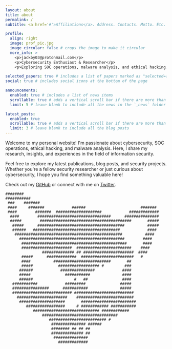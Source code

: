 ```yaml
---
layout: about
title: about
permalink: /
subtitle: <a href='#'>Affiliations</a>. Address. Contacts. Motto. Etc.

profile:
  align: right
  image: prof_pic.jpg
  image_circular: false # crops the image to make it circular
  more_info: >
    <p>jackby03@protonmail.com</p>
    <p>Cybersecurity Enthusiast & Researcher</p>
    <p>Exploring SOC operations, malware analysis, and ethical hacking.</p>

selected_papers: true # includes a list of papers marked as "selected={true}"
social: true # includes social icons at the bottom of the page

announcements:
  enabled: true # includes a list of news items
  scrollable: true # adds a vertical scroll bar if there are more than 3 news items
  limit: 5 # leave blank to include all the news in the `_news` folder

latest_posts:
  enabled: true
  scrollable: true # adds a vertical scroll bar if there are more than 3 new posts items
  limit: 3 # leave blank to include all the blog posts
---
```


Welcome to my personal website! I'm passionate about cybersecurity, SOC operations, ethical hacking, and malware analysis. Here, I share my research, insights, and experiences in the field of information security.

Feel free to explore my latest publications, blog posts, and security projects. Whether you're a fellow security researcher or just curious about cybersecurity, I hope you find something valuable here!

Check out my [GitHub](https://github.com/jackby03) or connect with me on [Twitter](https://twitter.com/).

    ########
    ###########
     ###    #######
     ####     #######            ######                        #######
     ####        #######  ####################            #############
      ####        ################################      ###############
      #####        ########################################       #####
       #####      ######################################          #####
       ######   ######################################            ####
        ###############################################          ####
          ##############################################        ####
           ##############################################       ####
           ######################  ########################    ####
                    ############## ## ######################  ####
           #####      #############  #######################   #
           ####          #########################       ##
           #####           ################## #         ###
          ######            ###############            ####
          #####               ###########              ####
          ######                  #   ##               ####
       ###########            #########               #####
       ################      ###########              #####
       ########################## ##########################
         ######################    #########################
          ####################       ########################
             #################     # ############ ###########
                ############################# ############
                    #################################
                       ######################### #
                        ############### ######
                        ######## ## ## ##
                        ############## ##
                         ###############
                           #############

